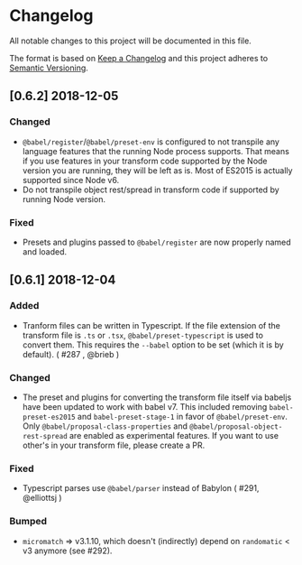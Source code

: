 # Changelog
All notable changes to this project will be documented in this file.

The format is based on [Keep a Changelog](https://keepachangelog.com/en/1.0.0/)
and this project adheres to [Semantic Versioning](https://semver.org/spec/v2.0.0.html).

## [0.6.2] 2018-12-05
### Changed
- `@babel/register`/`@babel/preset-env` is configured to not transpile any 
language features that the running Node process supports. That means if you use 
features in your transform code supported by the Node version you are running, 
they will be left as is. Most of ES2015 is actually supported since Node v6.
- Do not transpile object rest/spread in transform code if supported by running 
Node version.

### Fixed
- Presets and plugins passed to `@babel/register` are now properly named and 
  loaded.


## [0.6.1] 2018-12-04
### Added
- Tranform files can be written in Typescript. If the file extension of the 
transform file is `.ts` or `.tsx`, `@babel/preset-typescript` is used to 
convert them. This requires the `--babel` option to be set (which it is by 
default). ( #287 , @brieb )

### Changed
- The preset and plugins for converting the transform file itself via babeljs 
have been updated to work with babel v7. This included removing 
`babel-preset-es2015` and `babel-preset-stage-1` in favor of 
`@babel/preset-env`. Only `@babel/proposal-class-properties` and 
`@babel/proposal-object-rest-spread` are enabled as experimental features. If 
you want to use other's in your transform file, please create a PR.

### Fixed
- Typescript parses use `@babel/parser` instead of Babylon ( #291, @elliottsj )

### Bumped
- `micromatch` => v3.1.10, which doesn't (indirectly) depend on `randomatic` < 
v3 anymore (see #292).
